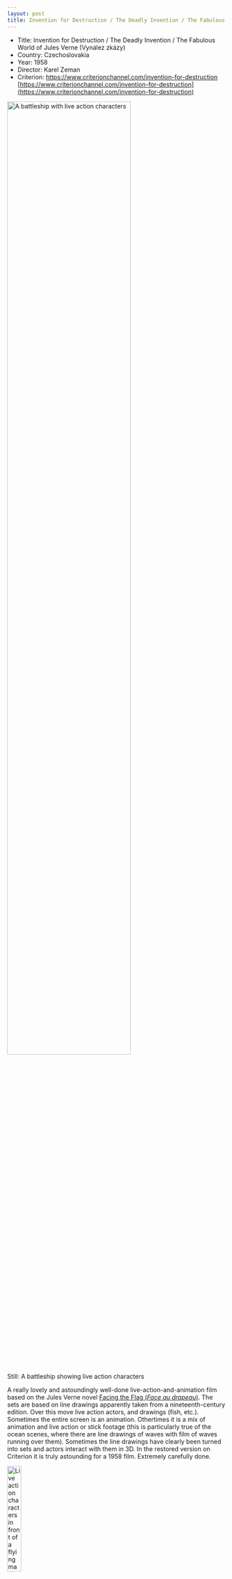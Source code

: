 ```yaml
---
layout: post
title: Invention for Destruction / The Deadly Invention / The Fabulous World of Jules Verne (Vynález zkázy). Czechoslovakia, 1958.
---
```



* Title: Invention for Destruction / The Deadly Invention / The Fabulous World of Jules Verne (Vynález zkázy)
* Country: Czechoslovakia
* Year: 1958
* Director: Karel Zeman
* Criterion: https://www.criterionchannel.com/invention-for-destruction [https://www.criterionchannel.com/invention-for-destruction](https://www.criterionchannel.com/invention-for-destruction)

<div><img style="width:75%" title="A battleship with live action characters" src="https://m.media-amazon.com/images/M/MV5BMDhhZDljNjMtZTZhYy00OWQxLTliZWEtMjdhODgwZThkZjg2XkEyXkFqcGdeQXVyMTQxNzMzNDI@._V1_.jpg"/><br/>
Still: A battleship showing live action characters
</div>

A really lovely and astoundingly well-done live-action-and-animation film based on the Jules Verne novel [Facing the Flag (<i>Face au drapeau</i>)](https://en.wikipedia.org/wiki/Facing_the_Flag). The sets are based on line drawings apparently taken from a nineteenth-century edition. Over this move live action actors, and drawings (fish, etc.). Sometimes the entire screen is an animation. Othertimes it is a mix of animation and live action or stick footage (this is particularly true of the ocean scenes, where there are line drawings of waves with film of waves running over them). Sometimes the line drawings have clearly been turned into sets and actors interact with them in 3D. In the restored version on Criterion it is truly astounding for a 1958 film. Extremely carefully done.

<div style="border"><img style="width:25%" title="Live action characters in front of a flying maching" src="https://m.media-amazon.com/images/M/MV5BZTZhOTQwYjMtNzIyMi00NzgwLWJjYWUtZGM5NmI4MDFhYzMzXkEyXkFqcGdeQXVyMTQxNzMzNDI@._V1_.jpg"/>
<div><img style="width:25%" title="Live action characters in an animated submarine" src="https://m.media-amazon.com/images/M/MV5BOTFkMDk1NjItM2M4Yy00ZGNlLWIzOGEtMzAzMDk2ZWY3MmRkXkEyXkFqcGdeQXVyMTQxNzMzNDI@._V1_.jpg"/><div><img style="width:25%" title="Live action characters with 3D animated set" src="https://m.media-amazon.com/images/M/MV5BZTI1MDcyMGMtOTFkNy00MmQ0LWE4YmYtM2Q5M2YyYTk3MmM0L2ltYWdlL2ltYWdlXkEyXkFqcGdeQXVyMzcyODA0MDM@._V1_.jpg"/><br/>Stills showing the interaction of live characters and animated sets and backgrounds.</div>

Apparently this was very often shown on television in North America in the 1960s and 1970s. I think I may vague remember it as well.